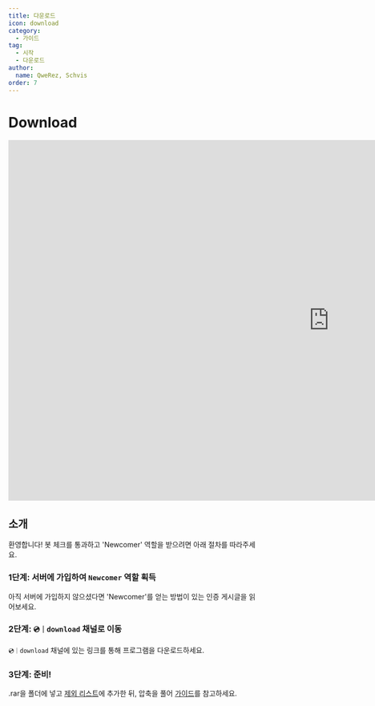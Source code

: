 ```yaml
---
title: 다운로드
icon: download
category:
  - 가이드
tag:
  - 시작
  - 다운로드
author:
  name: QweRez, Schvis
order: 7
---
```


# Download

<div class="iframe-container"><iframe width="1280" height="720" src="https://www.youtube.com/embed/Mxspp5FsVEE" title="How to download Korepi" frameborder="0" allow="accelerometer; autoplay; clipboard-write; encrypted-media; gyroscope; picture-in-picture; web-share" referrerpolicy="strict-origin-when-cross-origin" allowfullscreen></iframe></div>

## 소개

환영합니다! 봇 체크를 통과하고 'Newcomer' 역할을 받으려면 아래 절차를 따라주세요.

### 1단계: 서버에 가입하여 `Newcomer` 역할 획득

아직 서버에 가입하지 않으셨다면 'Newcomer'를 얻는 방법이 있는 인증 게시글을 읽어보세요.

### 2단계: `💿｜download` 채널로 이동

`💿｜download` 채널에 있는 링크를 통해 프로그램을 다운로드하세요.

### 3단계: 준비!

.rar을 폴더에 넣고 [제외 리스트](../guide/virus.md)에 추가한 뒤, 압축을 풀어 [가이드](../guide/getkey.md)를 참고하세요.
